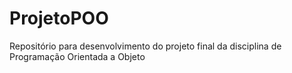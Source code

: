 # ProjetoPOO
Repositório para desenvolvimento do projeto final da disciplina de Programação Orientada a Objeto 
